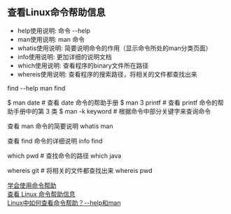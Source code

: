 ## 查看Linux命令帮助信息

- help使用说明: 命令 --help
- man使用说明: man 命令
- whatis使用说明: 简要说明命令的作用（显示命令所处的man分类页面）
- info使用说明: 更加详细的说明文档
- which使用说明: 查看程序的binary文件所在路径
- whereis使用说明: 查看程序的搜索路径，将相关的文件都查找出来


find --help
man find

$ man date # 查看 date 命令的帮助手册
$ man 3 printf # 查看 printf 命令的帮助手册中的第 3 类
$ man -k keyword # 根据命令中部分关键字来查询命令


查看 man 命令的简要说明
whatis man

查看 find 命令的详细说明
info find


which pwd # 查找命令的路径
which java

whereis git # 将相关的文件都查找出来
whereis pwd

[学会使用命令帮助](https://linuxtools-rst.readthedocs.io/zh_CN/latest/base/01_use_man.html)  
[查看 Linux 命令帮助信息](https://dunwu.github.io/linux-tutorial/linux/cli/linux-cli-help.html#_1-%E6%9F%A5%E7%9C%8B-linux-%E5%91%BD%E4%BB%A4%E5%B8%AE%E5%8A%A9%E4%BF%A1%E6%81%AF%E7%9A%84%E8%A6%81%E7%82%B9)  
[Linux中如何查看命令帮助？--help和man](https://blog.csdn.net/qq_35456045/article/details/104785210)  




